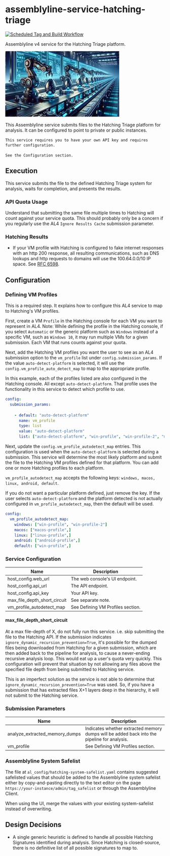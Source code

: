 # assemblyline-service-hatching-triage

[![Scheduled Tag and Build Workflow](https://github.com/usaa/assemblyline-service-hatching-triage/actions/workflows/scheduled-auto-build-workflow.yml/badge.svg)](https://github.com/usaa/assemblyline-service-hatching-triage/actions/workflows/scheduled-auto-build-workflow.yml)

Assemblyline v4 service for the Hatching Triage platform.

![](./al4-hatching-logo.jpg)

This Assemblyline service submits files to the Hatching Triage platform for analysis. It can be configured to point to
private or public instances.

```text
This service requires you to have your own API key and requires further configuration.

See the Configuration section.
```

## Execution

This service submits the file to the defined Hatching Triage system for analysis, waits for completion, and presents
the results.

### API Quota Usage

Understand that submitting the same file multiple times to Hatching will count against your service quota.
This should probably only be a concern if you regularly use the AL4 `Ignore Results Cache` submission parameter.

### Hatching Results

- If your VM profile with Hatching is configured to fake internet responses with an http 200 response, all resulting
communications, such as DNS lookups and http requests to domains will use the 100.64.0.0/10 IP space. See
[RFC 6598](https://datatracker.ietf.org/doc/html/rfc6598).

## Configuration

### Defining VM Profiles

This is a required step. It explains how to configure this AL4 service to map to Hatching's VM profiles.

First, create a VM `Profile` in the Hatching console for each VM you want to represent in AL4.
Note: While defining the profile in the Hatching console, if you select `Automatic` or the generic platform such as
`Windows` instead of a specific VM, such as `Windows 10`, it may run multiple VMs for a given submission. Each VM that
runs counts against your quota.

Next, add the Hatching VM profiles you want the user to see as an AL4 submission option to the `vm_profile` list under
`config.submission_params`. If the value `auto-detect-platform` is selected, it will use the
`config.vm_profile_auto_detect_map` to map to the appropriate profile.

In this example, each of the profiles listed are also configured in the Hatching console.
All except `auto-detect-platform`. That profile uses the functionality in this service to detect which profile to use.

```yaml
config:
  submission_params:

    - default: "auto-detect-platform"
      name: vm_profile
      type: list
      value: "auto-detect-platform"
      list: ["auto-detect-platform", "win-profile", "win-profile-2", "macos-profile", "linux-profile", "android-profile"]
```

Next, update the `config.vm_profile_autodetect_map` entries. This configuration is used when the `auto-detect-platform`
is selected during a submission. This service will determine the most likely platform and submit the file to the
Hatching VM profiles defined for that platform. You can add one or more Hatching profiles to each platform.

`vm_profile_autodetect_map` accepts the following keys: `windows, macos, linux, android, default`.

If you do not want a particular platform defined, just remove the key. If the user selects `auto-detect-platform` and
the platform detected is not actually configured in `vm_profile_autodetect_map`, then the default will be used.

```yaml
config:
  vm_profile_autodetect_map:
    windows: ["win-profile", "win-profile-2"]
    macos: ["macos-profile",]
    linux: ["linux-profile",]
    android: ["android-profile",]
    default: ["win-profile",]
```

### Service Configuration

| Name    | Description |
| ------- | ----------- |
| host_config.web_url | The web console's UI endpoint. |
| host_config.api_url | The API endpoint. |
| host_config.api_key | Your API key. |
| max_file_depth_short_circuit | See separate note. |
| vm_profile_autodetect_map | See Defining VM Profiles section. |

#### max_file_depth_short_circuit

At a max file-depth of X, do not fully run this service. i.e. skip submitting the file to the Hatching API.
If the submission indicates `ignore_dynamic_recursion_prevention=True`, it's possible for the dumped files being
downloaded from Hatching for a given submission, which are then added back to the pipeline for analysis, to cause
a never-ending recursive analysis loop. This would eat up a user's quota very quickly. This configuration will prevent
that situation by not allowing any files above the specified file depth from being submitted to Hatching service.

This is an imperfect solution as the service is not able to determine that `ignore_dynamic_recursion_prevention=True`
was used. So, if you have a submission that has extracted files X+1 layers deep in the hierarchy, it will not submit
to the Hatching service.

### Submission Parameters

| Name                           | Description                                                                  |
| ------------------------------ | ---------------------------------------------------------------------------- |
| analyze_extracted_memory_dumps | Indicates whether extracted memory dumps will be added back into the pipeline for analysis. |
| vm_profile                     | See Defining VM Profiles section. |

### Assemblyline System Safelist

The file at `al_config/hatching-system-safelist.yaml` contains suggested safelisted values that should be added to the
Assemblyline system safelist either by copy-and-pasting directly to the text editor on the page
`https://your-instance/admin/tag_safelist` or through the Assemblyline Client.

When using the UI, merge the values with your existing system-safelist instead of overwriting.

## Design Decisions

- A single generic heuristic is defined to handle all possible Hatching Signatures identified during analysis. Since Hatching is closed-source, there is no definitive list of all possible signatures to map to.
